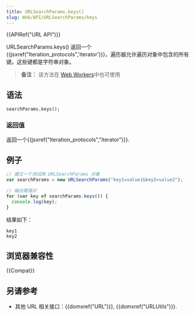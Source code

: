 ```yaml
---
title: URLSearchParams.keys()
slug: Web/API/URLSearchParams/keys
---
```


{{APIRef("URL API")}}

URLSearchParams.keys() 返回一个{{jsxref("Iteration_protocols",'iterator')}}，遍历器允许遍历对象中包含的所有键。这些键都是字符串对象。

> **备注：** 该方法在 [Web Workers](/zh-CN/docs/Web/API/Web_Workers_API)中也可使用

## 语法

```
searchParams.keys();
```

### 返回值

返回一个{{jsxref("Iteration_protocols","iterator")}}.

## 例子

```js
// 建立一个测试用 URLSearchParams 对象
var searchParams = new URLSearchParams("key1=value1&key2=value2");

// 输出键值对
for (var key of searchParams.keys()) {
  console.log(key);
}
```

结果如下：

```
key1
key2
```

## 浏览器兼容性

{{Compat}}

## 另请参考

- 其他 URL 相关接口：{{domxref("URL")}}, {{domxref("URLUtils")}}.
